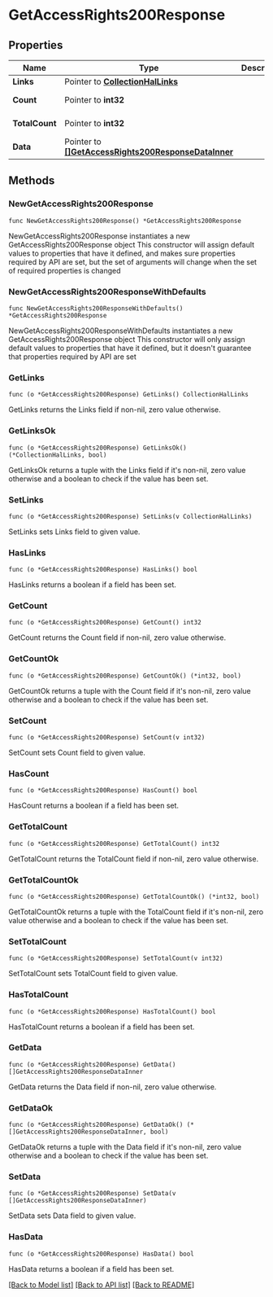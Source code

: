 # GetAccessRights200Response

## Properties

Name | Type | Description | Notes
------------ | ------------- | ------------- | -------------
**Links** | Pointer to [**CollectionHalLinks**](CollectionHalLinks.md) |  | [optional] 
**Count** | Pointer to **int32** |  | [optional] [readonly] 
**TotalCount** | Pointer to **int32** |  | [optional] [readonly] 
**Data** | Pointer to [**[]GetAccessRights200ResponseDataInner**](GetAccessRights200ResponseDataInner.md) |  | [optional] [readonly] 

## Methods

### NewGetAccessRights200Response

`func NewGetAccessRights200Response() *GetAccessRights200Response`

NewGetAccessRights200Response instantiates a new GetAccessRights200Response object
This constructor will assign default values to properties that have it defined,
and makes sure properties required by API are set, but the set of arguments
will change when the set of required properties is changed

### NewGetAccessRights200ResponseWithDefaults

`func NewGetAccessRights200ResponseWithDefaults() *GetAccessRights200Response`

NewGetAccessRights200ResponseWithDefaults instantiates a new GetAccessRights200Response object
This constructor will only assign default values to properties that have it defined,
but it doesn't guarantee that properties required by API are set

### GetLinks

`func (o *GetAccessRights200Response) GetLinks() CollectionHalLinks`

GetLinks returns the Links field if non-nil, zero value otherwise.

### GetLinksOk

`func (o *GetAccessRights200Response) GetLinksOk() (*CollectionHalLinks, bool)`

GetLinksOk returns a tuple with the Links field if it's non-nil, zero value otherwise
and a boolean to check if the value has been set.

### SetLinks

`func (o *GetAccessRights200Response) SetLinks(v CollectionHalLinks)`

SetLinks sets Links field to given value.

### HasLinks

`func (o *GetAccessRights200Response) HasLinks() bool`

HasLinks returns a boolean if a field has been set.

### GetCount

`func (o *GetAccessRights200Response) GetCount() int32`

GetCount returns the Count field if non-nil, zero value otherwise.

### GetCountOk

`func (o *GetAccessRights200Response) GetCountOk() (*int32, bool)`

GetCountOk returns a tuple with the Count field if it's non-nil, zero value otherwise
and a boolean to check if the value has been set.

### SetCount

`func (o *GetAccessRights200Response) SetCount(v int32)`

SetCount sets Count field to given value.

### HasCount

`func (o *GetAccessRights200Response) HasCount() bool`

HasCount returns a boolean if a field has been set.

### GetTotalCount

`func (o *GetAccessRights200Response) GetTotalCount() int32`

GetTotalCount returns the TotalCount field if non-nil, zero value otherwise.

### GetTotalCountOk

`func (o *GetAccessRights200Response) GetTotalCountOk() (*int32, bool)`

GetTotalCountOk returns a tuple with the TotalCount field if it's non-nil, zero value otherwise
and a boolean to check if the value has been set.

### SetTotalCount

`func (o *GetAccessRights200Response) SetTotalCount(v int32)`

SetTotalCount sets TotalCount field to given value.

### HasTotalCount

`func (o *GetAccessRights200Response) HasTotalCount() bool`

HasTotalCount returns a boolean if a field has been set.

### GetData

`func (o *GetAccessRights200Response) GetData() []GetAccessRights200ResponseDataInner`

GetData returns the Data field if non-nil, zero value otherwise.

### GetDataOk

`func (o *GetAccessRights200Response) GetDataOk() (*[]GetAccessRights200ResponseDataInner, bool)`

GetDataOk returns a tuple with the Data field if it's non-nil, zero value otherwise
and a boolean to check if the value has been set.

### SetData

`func (o *GetAccessRights200Response) SetData(v []GetAccessRights200ResponseDataInner)`

SetData sets Data field to given value.

### HasData

`func (o *GetAccessRights200Response) HasData() bool`

HasData returns a boolean if a field has been set.


[[Back to Model list]](../README.md#documentation-for-models) [[Back to API list]](../README.md#documentation-for-api-endpoints) [[Back to README]](../README.md)


